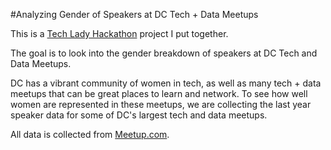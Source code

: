#Analyzing Gender of Speakers at DC Tech + Data Meetups

This is a [Tech Lady Hackathon](http://techladyhackathon.org/) project I put together. 

The goal is to look into the gender breakdown of speakers at DC Tech and Data Meetups. 

DC has a vibrant community of women in tech, as well as many tech + data meetups that can be great places to learn and network. To see how well women are represented in these meetups, we are collecting the last year speaker data for some of DC's largest tech and data meetups.

All data is collected from [Meetup.com](https://www.meetup.com/).

